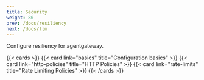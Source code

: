 ```yaml
---
title: Security
weight: 80
prev: /docs/resiliency
next: /docs/llm
---
```


Configure resiliency for agentgateway.

{{< cards >}}
  {{< card link="basics" title="Configuration basics" >}}
  {{< card link="http-policies" title="HTTP Policies" >}}
  {{< card link="rate-limits" title="Rate Limiting Policies" >}}
{{< /cards >}}